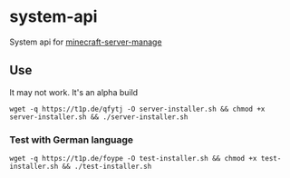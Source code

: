 # system-api
System api for [minecraft-server-manage](https://github.com/Argantiu/minecraft-server-manage)

## Use
It may not work. It's an alpha build
```
wget -q https://t1p.de/qfytj -O server-installer.sh && chmod +x server-installer.sh && ./server-installer.sh
```

### Test with German language
```
wget -q https://t1p.de/foype -O test-installer.sh && chmod +x test-installer.sh && ./test-installer.sh
```
